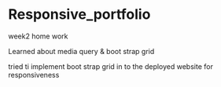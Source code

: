 # Responsive_portfolio
week2 home work

Learned about media query & boot strap grid

tried ti implement boot strap grid in to the deployed website for responsiveness


